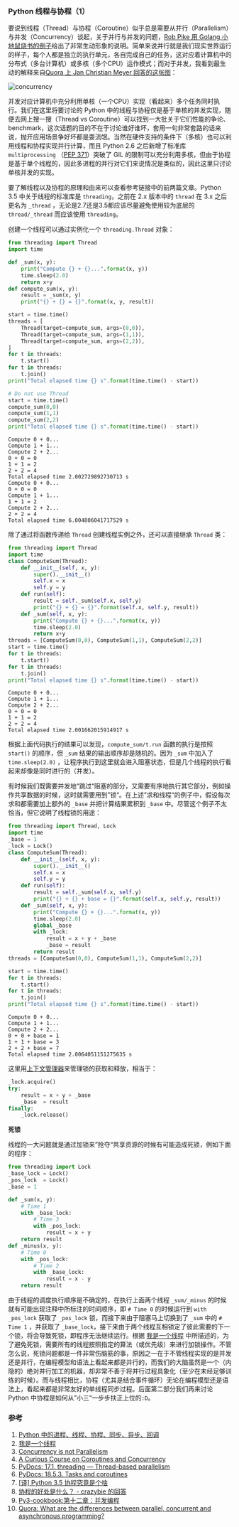 
### Python 线程与协程（1）

要说到线程（Thread）与协程（Coroutine）似乎总是需要从并行（Parallelism）与并发（Concurrency）谈起，关于并行与并发的问题，[Rob Pike 用 Golang 小地鼠烧书的例子](https://talks.golang.org/2012/waza.slide#10)给出了非常生动形象的说明。简单来说并行就是我们现实世界运行的样子，每个人都是独立的执行单元，各自完成自己的任务，这对应着计算机中的分布式（多台计算机）或多核（多个CPU）运作模式；而对于并发，我看到最生动的解释来自[Quora 上 Jan Christian Meyer 回答的这张图](https://www.quora.com/What-are-the-differences-between-parallel-concurrent-and-asynchronous-programming)：

![concurrency](http://qncdn.rainy.im/concurrency.jpeg)

并发对应计算机中充分利用单核（一个CPU）实现（看起来）多个任务同时执行。我们在这里将要讨论的 Python 中的线程与协程仅是基于单核的并发实现，随便去网上搜一搜（Thread vs Coroutine）可以找到一大批关于它们性能的争论、benchmark，这次话题的目的不在于讨论谁好谁坏，套用一句非常套路的话来说，抛开应用场景争好坏都是耍流氓。当然在硬件支持的条件下（多核）也可以利用线程和协程实现并行计算，而且 Python 2.6 之后新增了标准库 `multiprocessing` （[PEP 371](https://www.python.org/dev/peps/pep-0371/)）突破了 GIL 的限制可以充分利用多核，但由于协程是基于单个线程的，因此多进程的并行对它们来说情况是类似的，因此这里只讨论单核并发的实现。

要了解线程以及协程的原理和由来可以查看参考链接中的前两篇文章。Python 3.5 中关于线程的标准库是 `threading`，之前在 2.x 版本中的 `thread` 在 3.x 之后更名为 `_thread` ，无论是2.7还是3.5都应该尽量避免使用较为底层的 `thread/_thread` 而应该使用 `threading`。

创建一个线程可以通过实例化一个 `threading.Thread` 对象：


```python
from threading import Thread
import time

def _sum(x, y):
    print("Compute {} + {}...".format(x, y))
    time.sleep(2.0)
    return x+y
def compute_sum(x, y):
    result = _sum(x, y)
    print("{} + {} = {}".format(x, y, result))

start = time.time()    
threads = [
    Thread(target=compute_sum, args=(0,0)),
    Thread(target=compute_sum, args=(1,1)),
    Thread(target=compute_sum, args=(2,2)),
]
for t in threads:
    t.start()
for t in threads:
    t.join()
print("Total elapsed time {} s".format(time.time() - start))

# Do not use Thread
start = time.time()
compute_sum(0,0)
compute_sum(1,1)
compute_sum(2,2)
print("Total elapsed time {} s".format(time.time() - start))
```

    Compute 0 + 0...
    Compute 1 + 1...
    Compute 2 + 2...
    0 + 0 = 0
    1 + 1 = 2
    2 + 2 = 4
    Total elapsed time 2.002729892730713 s
    Compute 0 + 0...
    0 + 0 = 0
    Compute 1 + 1...
    1 + 1 = 2
    Compute 2 + 2...
    2 + 2 = 4
    Total elapsed time 6.004806041717529 s


除了通过将函数传递给 `Thread` 创建线程实例之外，还可以直接继承 `Thread` 类：


```python
from threading import Thread
import time
class ComputeSum(Thread):
    def __init__(self, x, y):
        super().__init__()
        self.x = x
        self.y = y
    def run(self):
        result = self._sum(self.x, self.y)
        print("{} + {} = {}".format(self.x, self.y, result))
    def _sum(self, x, y):
        print("Compute {} + {}...".format(x, y))
        time.sleep(2.0)
        return x+y 
threads = [ComputeSum(0,0), ComputeSum(1,1), ComputeSum(2,2)]
start = time.time()
for t in threads:
    t.start()
for t in threads:
    t.join()
print("Total elapsed time {} s".format(time.time() - start))
```

    Compute 0 + 0...
    Compute 1 + 1...
    Compute 2 + 2...
    0 + 0 = 0
    1 + 1 = 2
    2 + 2 = 4
    Total elapsed time 2.001662015914917 s


根据上面代码执行的结果可以发现，`compute_sum/t.run` 函数的执行是按照 `start()` 的顺序，但 `_sum` 结果的输出顺序却是随机的。因为 `_sum` 中加入了 `time.sleep(2.0)` ，让程序执行到这里就会进入阻塞状态，但是几个线程的执行看起来却像是同时进行的（并发）。

有时候我们既需要并发地“跳过“阻塞的部分，又需要有序地执行其它部分，例如操作共享数据的时候，这时就需要用到”锁“。在上述”求和线程“的例子中，假设每次求和都需要加上额外的 `_base` 并把计算结果累积到 `_base` 中。尽管这个例子不太恰当，但它说明了线程锁的用途：


```python
from threading import Thread, Lock
import time
_base = 1
_lock = Lock()
class ComputeSum(Thread):
    def __init__(self, x, y):
        super().__init__()
        self.x = x
        self.y = y
    def run(self):
        result = self._sum(self.x, self.y)
        print("{} + {} + base = {}".format(self.x, self.y, result))
    def _sum(self, x, y):
        print("Compute {} + {}...".format(x, y))
        time.sleep(2.0)
        global _base
        with _lock:
            result = x + y + _base
            _base = result
        return result
threads = [ComputeSum(0,0), ComputeSum(1,1), ComputeSum(2,2)]

start = time.time()
for t in threads:
    t.start()
for t in threads:
    t.join()
print("Total elapsed time {} s".format(time.time() - start))
```

    Compute 0 + 0...
    Compute 1 + 1...
    Compute 2 + 2...
    0 + 0 + base = 1
    1 + 1 + base = 3
    2 + 2 + base = 7
    Total elapsed time 2.0064051151275635 s


这里用[上下文管理器](https://github.com/rainyear/pytips/blob/master/Tips/2016-03-23-With-Context-Manager.ipynb)来管理锁的获取和释放，相当于：

```py
_lock.acquire()
try:
    result = x + y + _base
    _base  = result
finally:
    _lock.release()
```

**死锁**

线程的一大问题就是通过加锁来”抢夺“共享资源的时候有可能造成死锁，例如下面的程序：

```py
from threading import Lock
_base_lock = Lock()
_pos_lock  = Lock()
_base = 1

def _sum(x, y):
    # Time 1
    with _base_lock:
        # Time 3
        with _pos_lock:
            result = x + y
    return result
def _minus(x, y):
    # Time 0
    with _pos_lock:
        # Time 2
        with _base_lock:
            result = x - y
    return result
```

由于线程的调度执行顺序是不确定的，在执行上面两个线程 `_sum/_minus` 的时候就有可能出现注释中所标注的时间顺序，即 `# Time 0` 的时候运行到 `with _pos_lock` 获取了 `_pos_lock` 锁，而接下来由于阻塞马上切换到了 `_sum` 中的 `# Time 1` ，并获取了 `_base_lock`，接下来由于两个线程互相锁定了彼此需要的下一个锁，将会导致死锁，即程序无法继续运行。根据 [我是一个线程](http://mp.weixin.qq.com/s?__biz=MjM5NzA1MTcyMA==&mid=403498894&idx=2&sn=219c1a6001b5bb7e6bdc7963b1af8450) 中所描述的，为了避免死锁，需要所有的线程按照指定的算法（或优先级）来进行加锁操作。不管怎么说，死锁问题都是一件非常伤脑筋的事，原因之一在于不管线程实现的是并发还是并行，在编程模型和语法上看起来都是并行的，而我们的大脑虽然是一个（内隐的）绝对并行加工的机器，却非常不善于将并行过程具象化（至少在未经足够训练的时候）。而与线程相比，协程（尤其是结合事件循环）无论在编程模型还是语法上，看起来都是非常友好的单线程同步过程。后面第二部分我们再来讨论 Python 中协程是如何从”小三“一步步扶正上位的`:D`。

### 参考

1. [Python 中的进程、线程、协程、同步、异步、回调](https://segmentfault.com/a/1190000001813992)
2. [我是一个线程](http://mp.weixin.qq.com/s?__biz=MjM5NzA1MTcyMA==&mid=403498894&idx=2&sn=219c1a6001b5bb7e6bdc7963b1af8450)
3. [Concurrency is not Parallelism](https://talks.golang.org/2012/waza.slide#1)
4. [A Curious Course on Coroutines and Concurrency](http://www.dabeaz.com/coroutines/Coroutines.pdf)
5. [PyDocs: 17.1. threading — Thread-based parallelism](https://docs.python.org/3.5/library/threading.html)
6. [PyDocs: 18.5.3. Tasks and coroutines](https://docs.python.org/3/library/asyncio-task.html)
7. [[译] Python 3.5 协程究竟是个啥](http://blog.rainy.im/2016/03/10/how-the-heck-does-async-await-work-in-python-3-5/)
8. [协程的好处是什么？ - crazybie 的回答](https://www.zhihu.com/question/20511233/answer/83307265)
9. [Py3-cookbook:第十二章：并发编程](http://python3-cookbook.readthedocs.org/zh_CN/latest/chapters/p12_concurrency.html)
10. [Quora: What are the differences between parallel, concurrent and asynchronous programming?](https://www.quora.com/What-are-the-differences-between-parallel-concurrent-and-asynchronous-programming)
